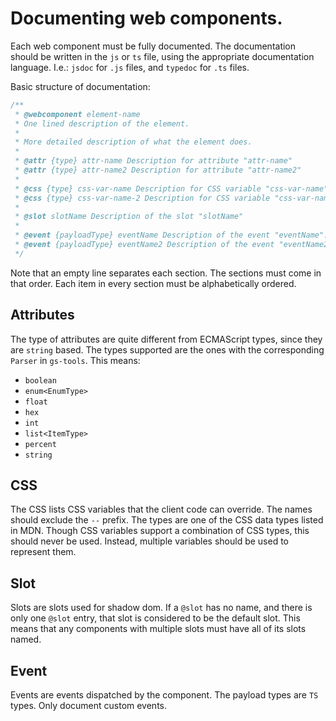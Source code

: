 # Documenting web components.

Each web component must be fully documented. The documentation should be written in the `js` or `ts`
file, using the appropriate documentation language. I.e.: `jsdoc` for `.js` files, and `typedoc` for
`.ts` files.

Basic structure of documentation:

```javascript
/**
 * @webcomponent element-name
 * One lined description of the element.
 *
 * More detailed description of what the element does.
 *
 * @attr {type} attr-name Description for attribute "attr-name"
 * @attr {type} attr-name2 Description for attribute "attr-name2"
 *
 * @css {type} css-var-name Description for CSS variable "css-var-name"
 * @css {type} css-var-name-2 Description for CSS variable "css-var-name-2"
 *
 * @slot slotName Description of the slot "slotName"
 *
 * @event {payloadType} eventName Description of the event "eventName". Also describe the payload.
 * @event {payloadType} eventName2 Description of the event "eventName2". Also describe the payload.
 */
```

Note that an empty line separates each section. The sections must come in that order. Each item in
every section must be alphabetically ordered.

## Attributes

The type of attributes are quite different from ECMAScript types, since they are `string` based. The
types supported are the ones with the corresponding `Parser` in `gs-tools`. This means:

-   `boolean`
-   `enum<EnumType>`
-   `float`
-   `hex`
-   `int`
-   `list<ItemType>`
-   `percent`
-   `string`

## CSS

The CSS lists CSS variables that the client code can override. The names should exclude the `--`
prefix. The types are one of the CSS data types listed in MDN. Though CSS variables support a
combination of CSS types, this should never be used. Instead, multiple variables should be used to represent them.

## Slot

Slots are slots used for shadow dom. If a `@slot` has no name, and there is only one `@slot` entry,
that slot is considered to be the default slot. This means that any components with multiple slots
must have all of its slots named.

## Event

Events are events dispatched by the component. The payload types are `TS` types. Only document
custom events.